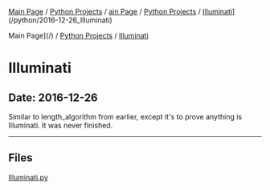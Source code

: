 [Main Page](/) / [Python Projects](/python) / [ain Page](/) / [Python Projects](/python) / [Illuminati](/python/2016-12-26_Illuminati)](/python/2016-12-26_Illuminati)

Main Page](/) / [Python Projects](/python) / [Illuminati](/python/2016-12-26_Illuminati)

# Illuminati

## Date: 2016-12-26

Similar to length_algorithm from earlier, except it's to prove anything is Illuminati.
It was never finished.

-----

## Files

[Illuminati.py](Illuminati.py)
